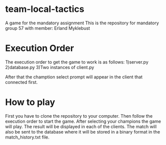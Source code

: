 # team-local-tactics
A game for the mandatory assignment
This is the repository for mandatory group 57 with member:
Erland Myklebust 

# Execution Order
The execution order to get the game to work is as follows:
1)server.py
2)database.py
3)Two instances of client.py

After that the chamption select prompt will appear in the client that connected first.

# How to play
First you have to clone the repository to your computer.
Then follow the execution order to start the game.
After selecting your champions the game will play.
The result will be displayed in each of the clients.
The match will also be sent to the database where it will be stored in a binary format in the
match_history.txt file.